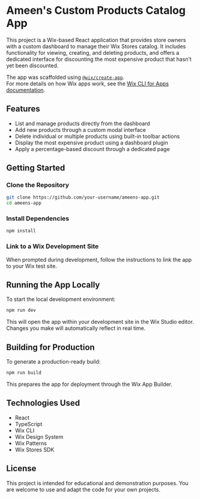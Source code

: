 # Ameen's Custom Products Catalog App

This project is a Wix-based React application that provides store owners with a custom dashboard to manage their Wix Stores catalog. It includes functionality for viewing, creating, and deleting products, and offers a dedicated interface for discounting the most expensive product that hasn’t yet been discounted.

The app was scaffolded using [`@wix/create-app`](https://www.npmjs.com/package/@wix/create-app).  
For more details on how Wix apps work, see the [Wix CLI for Apps documentation](https://dev.wix.com/docs/build-apps/developer-tools/cli/get-started/about-the-wix-cli-for-apps).

## Features

- List and manage products directly from the dashboard
- Add new products through a custom modal interface
- Delete individual or multiple products using built-in toolbar actions
- Display the most expensive product using a dashboard plugin
- Apply a percentage-based discount through a dedicated page

## Getting Started

### Clone the Repository

```bash
git clone https://github.com/your-username/ameens-app.git
cd ameens-app
```

### Install Dependencies

```bash
npm install
```

### Link to a Wix Development Site

When prompted during development, follow the instructions to link the app to your Wix test site.

## Running the App Locally

To start the local development environment:

```bash
npm run dev
```

This will open the app within your development site in the Wix Studio editor. Changes you make will automatically reflect in real time.

## Building for Production

To generate a production-ready build:

```bash
npm run build
```

This prepares the app for deployment through the Wix App Builder.

## Technologies Used

- React
- TypeScript
- Wix CLI
- Wix Design System
- Wix Patterns
- Wix Stores SDK

## License

This project is intended for educational and demonstration purposes. You are welcome to use and adapt the code for your own projects.
